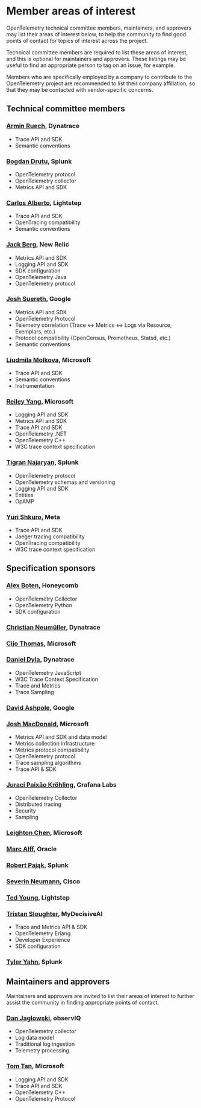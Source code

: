 # Member areas of interest

OpenTelemetry technical committee members, maintainers, and approvers
may list their areas of interest below, to help the community to find
good points of contact for topics of interest across the project.

Technical committee members are required to list these areas of
interest, and this is optional for maintainers and approvers.  These
listings may be useful to find an appropriate person to tag on an
issue, for example.

Members who are specifically employed by a company to contribute to
the OpenTelemetry project are recommended to list their company
affiliation, so that they may be contacted with vendor-specific
concerns.

## Technical committee members

### [Armin Ruech](https://github.com/arminru), Dynatrace

- Trace API and SDK
- Semantic conventions

### [Bogdan Drutu](https://github.com/BogdanDrutu), Splunk

- OpenTelemetry protocol
- OpenTelemetry collector
- Metrics API and SDK

### [Carlos Alberto](https://github.com/carlosalberto), Lightstep

- Trace API and SDK
- OpenTracing compatibility
- Semantic conventions

### [Jack Berg](https://github.com/jack-berg), New Relic

- Metrics API and SDK
- Logging API and SDK
- SDK configuration
- OpenTelemetry Java
- OpenTelemetry protocol

### [Josh Suereth](https://github.com/jsuereth), Google

- Metrics API and SDK
- OpenTelemetry Protocol
- Telemetry correlation (Trace <-> Metrics <-> Logs via Resource, Exemplars, etc.)
- Protocol compatibility (OpenCensus, Prometheus, Statsd, etc.)
- Semantic conventions

### [Liudmila Molkova](https://github.com/lmolkova), Microsoft

- Trace API and SDK
- Semantic conventions
- Instrumentation

### [Reiley Yang](https://github.com/reyang), Microsoft

- Logging API and SDK
- Metrics API and SDK
- Trace API and SDK
- OpenTelemetry .NET
- OpenTelemetry C++
- W3C trace context specification

### [Tigran Najaryan](https://github.com/tigrannajaryan), Splunk

- OpenTelemetry protocol
- OpenTelemetry schemas and versioning
- Logging API and SDK
- Entities
- OpAMP

### [Yuri Shkuro](https://github.com/yurishkuro), Meta

- Trace API and SDK
- Jaeger tracing compatibility
- OpenTracing compatibility
- W3C trace context specification

## Specification sponsors

### [Alex Boten](https://github.com/codeboten), Honeycomb

- OpenTelemetry Collector
- OpenTelemetry Python
- SDK configuration

### [Christian Neumüller](https://github.com/Oberon00), Dynatrace

### [Cijo Thomas](https://github.com/cijothomas), Microsoft

### [Daniel Dyla](https://github.com/dyladan), Dynatrace

- OpenTelemetry JavaScript
- W3C Trace Context Specification
- Trace and Metrics
- Trace Sampling

### [David Ashpole](https://github.com/dashpole), Google

### [Josh MacDonald](https://github.com/jmacd), Microsoft

- Metrics API and SDK and data model
- Metrics collection infrastructure
- Metrics protocol compatibility
- OpenTelemetry protocol
- Trace sampling algorithms
- Trace API & SDK

### [Juraci Paixão Kröhling](https://github.com/jpkrohling), Grafana Labs

- OpenTelemetry Collector
- Distributed tracing
- Security
- Sampling

### [Leighton Chen](https://github.com/lzchen), Microsoft

### [Marc Alff](https://github.com/marcalff), Oracle

### [Robert Pająk](https://github.com/pellared), Splunk

### [Severin Neumann](https://github.com/svrnm), Cisco

### [Ted Young](https://github.com/tedsuo), Lightstep

### [Tristan Sloughter](https://github.com/tsloughter), MyDecisiveAI

- Trace and Metrics API & SDK
- OpenTelemetry Erlang
- Developer Experience
- SDK configuration

### [Tyler Yahn](https://github.com/MrAlias), Splunk

## Maintainers and approvers

Maintainers and approvers are invited to list their areas of interest
to further assist the community in finding appropriate points of
contact.

### [Dan Jaglowski](https://github.com/djaglowski), observIQ

- OpenTelemetry collector
- Log data model
- Traditional log ingestion
- Telemetry processing

### [Tom Tan](https://github.com/ThomsonTan), Microsoft

- Logging API and SDK
- Trace API and SDK
- OpenTelemetry C++
- OpenTelemetry Protocol

<!-- ### [_Your name here_](https://github.com/your_name), Your Company -->
